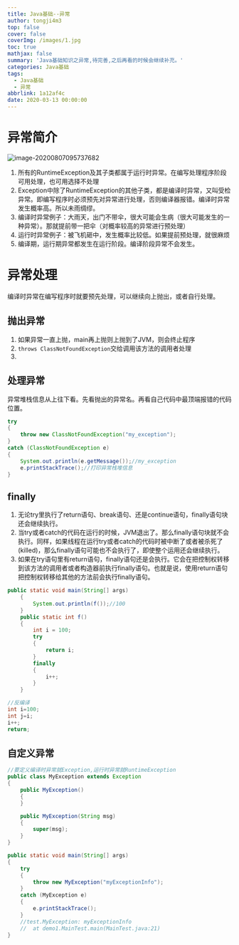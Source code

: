 ```yaml
---
title: Java基础--异常
author: tongji4m3
top: false
cover: false
coverImg: /images/1.jpg
toc: true
mathjax: false
summary: 'Java基础知识之异常,待完善,之后再看的时候会继续补充。'
categories: Java基础
tags:
  - Java基础
  - 异常
abbrlink: 1a12af4c
date: 2020-03-13 00:00:00
---
```



# 异常简介
![image-20200807095737682](https://tongji4m3.oss-cn-beijing.aliyuncs.com/image-20200807095737682.png)

1. 所有的RuntimeException及其子类都属于运行时异常。在编写处理程序阶段可用处理，也可用选择不处理
2. Exception中除了RuntimeException的其他子类，都是编译时异常，又叫受检异常。即编写程序时必须预先对异常进行处理，否则编译器报错。编译时异常发生概率高。所以未雨绸缪。
3. 编译时异常例子：大雨天，出门不带伞，很大可能会生病（很大可能发生的一种异常）。那就提前带一把伞（对概率较高的异常进行预处理）
4. 运行时异常例子：被飞机砸中，发生概率比较低。如果提前预处理，就很麻烦
5. 编译期，运行期异常都发生在运行阶段。编译阶段异常不会发生。

# 异常处理

编译时异常在编写程序时就要预先处理，可以继续向上抛出，或者自行处理。

## 抛出异常
1. 如果异常一直上抛，main再上抛则上抛到了JVM，则会终止程序
2. `throws ClassNotFoundException`交给调用该方法的调用者处理
3. 

## 处理异常

异常堆栈信息从上往下看。先看抛出的异常名。再看自己代码中最顶端报错的代码位置。

```java
try
{
    throw new ClassNotFoundException("my_exception");
}
catch (ClassNotFoundException e)
{
    System.out.println(e.getMessage());//my_exception
    e.printStackTrace();//打印异常栈堆信息
}
```

## finally

1. 无论try里执行了return语句、break语句、还是continue语句，finally语句块还会继续执行。
2. 当try或者catch的代码在运行的时候，JVM退出了。那么finally语句块就不会执行。同样，如果线程在运行try或者catch的代码时被中断了或者被杀死了(killed)，那么finally语句可能也不会执行了，即使整个运用还会继续执行。
3. 如果在try语句里有return语句，finally语句还是会执行。它会在把控制权转移到该方法的调用者或者构造器前执行finally语句。也就是说，使用return语句把控制权转移给其他的方法前会执行finally语句。

```java
public static void main(String[] args)
    {
        System.out.println(f());//100
    }
    public static int f()
    {
        int i = 100;
        try
        {
            return i;
        }
        finally
        {
            i++;
        }
    }

//反编译
int i=100;
int j=i;
i++;
return;
```

## 自定义异常

```java
//要定义编译时异常就Exception,运行时异常就RuntimeException
public class MyException extends Exception
{
    public MyException()
    {
    }

    public MyException(String msg)
    {
        super(msg);
    }
}

public static void main(String[] args)
{
    try
    {
        throw new MyException("myExceptionInfo");
    }
    catch (MyException e)
    {
        e.printStackTrace();
    }
    //test.MyException: myExceptionInfo
    //	at demo1.MainTest.main(MainTest.java:21)
}
```


